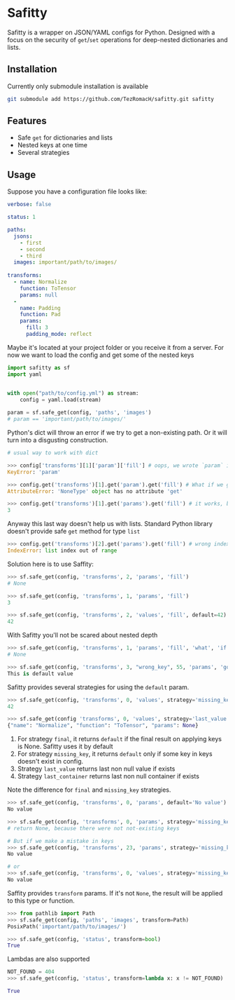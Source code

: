 # Safitty
Safitty is a wrapper on JSON/YAML configs for Python.
Designed with a focus on the security of `get`/`set` operations for deep-nested dictionaries and lists.

## Installation
Currently only submodule installation is available
```bash
git submodule add https://github.com/TezRomacH/safitty.git safitty
```

## Features
- Safe `get` for dictionaries and lists
- Nested keys at one time
- Several strategies 

## Usage

Suppose you have a configuration file looks like:

```yaml
verbose: false

status: 1

paths:
  jsons:
    - first
    - second
    - third
  images: important/path/to/images/
  
transforms:
  - name: Normalize
    function: ToTensor
    params: null
  -
    name: Padding
    function: Pad
    params:
      fill: 3
      padding_mode: reflect
```
Maybe it's located at your project folder or you receive it from a server.
For now we want to load the config and get some of the nested keys 
```python
import safitty as sf
import yaml


with open("path/to/config.yml") as stream:
    config = yaml.load(stream)
    
param = sf.safe_get(config, 'paths', 'images')
# param == 'important/path/to/images/'
```

Python's dict will throw an error if we try to get a non-existing path. Or it will turn into a disgusting construction.
```python
# usual way to work with dict

>>> config['transforms'][1]['param']['fill'] # oops, we wrote `param` insted of `params
KeyError: 'param'

>>> config.get('transforms')[1].get('param').get('fill') # What if we go deeeeeeper
AttributeError: 'NoneType' object has no attribute 'get'

>>> config.get('transforms')[1].get('params').get('fill') # it works, but looks awful
3
``` 

Anyway this last way doesn't help us with lists. Standard Python library doesn't provide safe `get` method for type `list` 
```python
>>> config.get('transforms')[2].get('params').get('fill') # wrong index
IndexError: list index out of range
```

Solution here is to use Saffity:
```python
>>> sf.safe_get(config, 'transforms', 2, 'params', 'fill')
# None

>>> sf.safe_get(config, 'transforms', 1, 'params', 'fill')
3

>>> sf.safe_get(config, 'transforms', 2, 'values', 'fill', default=42)
42
```

With Safitty you'll not be scared about nested depth
```python
>>> sf.safe_get(config, 'transforms', 1, 'params', 'fill', 'what', 'if', 'we', 'go', 'deeper')
# None

>>> sf.safe_get(config, 'transforms', 3, "wrong_key", 55, 'params', 'go', 'deeper', default="This is default value")
This is default value
```

Safitty provides several strategies for using the `default` param.
```python
>>> sf.safe_get(config, 'transforms', 0, 'values', strategy='missing_key', default=42)
42

>>> sf.safe_get(config 'transforms', 0, 'values', strategy='last_value', default=42)
{"name": "Normalize", "function": "ToTensor", "params": None}
```
1. For strategy `final`, it returns `default` if the final result on applying keys is None. Safitty uses it by default
1. For strategy `missing_key`, it returns `default` only if some key in keys doesn't exist in config.
1. Strategy `last_value` returns last non null value if exists
1. Strategy `last_container` returns last non null container if exists

Note the difference for `final` and `missing_key` strategies.
```python
>>> sf.safe_get(config, 'transforms', 0, 'params', default='No value')
No value

>>> sf.safe_get(config, 'transforms', 0, 'params', strategy='missing_key', default='No value')
# return None, because there were not not-existing keys

# But if we make a mistake in keys 
>>> sf.safe_get(config, 'transforms', 23, 'params', strategy='missing_key', default='No value')
No value

# or
>>> sf.safe_get(config, 'transforms', 0, 'values', strategy='missing_key', default='No value')
No value

```

Saffity provides `transform` params. If it's not `None`, the result will be applied to this type or function.

```python
>>> from pathlib import Path
>>> sf.safe_get(config, 'paths', 'images', transform=Path)
PosixPath('important/path/to/images/')

```

```python
>>> sf.safe_get(config, 'status', transform=bool)
True

```

Lambdas are also supported

```python
NOT_FOUND = 404
>>> sf.safe_get(config, 'status', transform=lambda x: x != NOT_FOUND)

True

```


